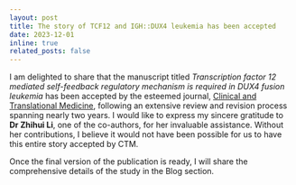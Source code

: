 ```yaml
---
layout: post
title: The story of TCF12 and IGH::DUX4 leukemia has been accepted
date: 2023-12-01
inline: true
related_posts: false
---
```


I am delighted to share that the manuscript titled *Transcription factor 12 mediated self-feedback regulatory mechanism is required in DUX4 fusion leukemia* has been accepted by the esteemed journal, [Clinical and Translational Medicine](https://onlinelibrary.wiley.com/page/journal/20011326/homepage/productinformation.html), following an extensive review and revision process spanning nearly two years. I would like to express my sincere gratitude to **Dr Zhihui Li**, one of the co-authors, for her invaluable assistance. Without her contributions, I believe it would not have been possible for us to have this entire story accepted by CTM.

Once the final version of the publication is ready, I will share the comprehensive details of the study in the Blog section.
